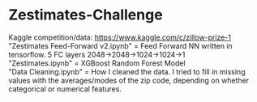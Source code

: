 # Zestimates-Challenge
Kaggle competition/data: https://www.kaggle.com/c/zillow-prize-1 <br>
"Zestimates Feed-Forward v2.ipynb" = Feed Forward NN written in tensorflow. 5 FC layers 2048->2048->1024->1024->1 <br>
"Zestimates.ipynb" = XGBoost Random Forest Model <br>
"Data Cleaning.ipynb" = How I cleaned the data. I tried to fill in missing values with the averages/modes of the zip code, depending on whether categorical or numerical features. <br>
